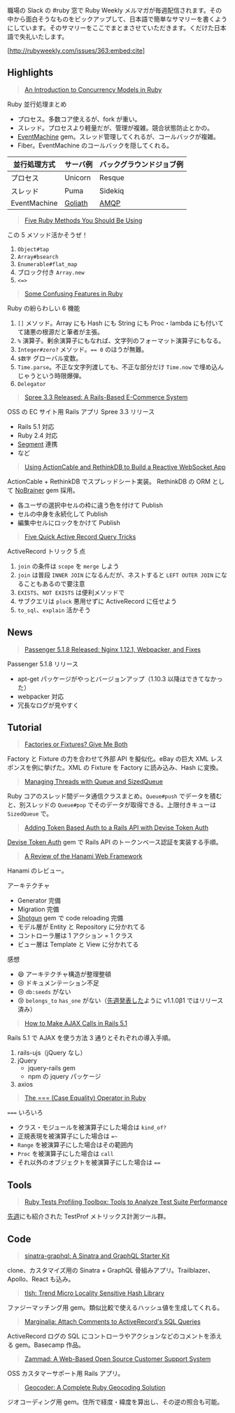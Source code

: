 職場の Slack の #ruby 窓で Ruby Weekly メルマガが毎週配信されます。その中から面白そうなものをピックアップして、日本語で簡単なサマリーを書くようにしています。そのサマリーをここでまとまさせていただきます。くだけた日本語で失礼いたします。

[http://rubyweekly.com/issues/363:embed:cite]

## Highlights

> [An Introduction to Concurrency Models in Ruby](https://engineering.universe.com/introduction-to-concurrency-models-with-ruby-part-i-550d0dbb970)

Ruby 並行処理まとめ

- プロセス。多数コア使えるが、fork が重い。
- スレッド。プロセスより軽量だが、管理が複雑。競合状態防止とかの。
- [EventMachine](https://github.com/eventmachine/eventmachine) gem。スレッド管理してくれるが、コールバックが複雑。
- Fiber。EventMachine のコールバックを隠してくれる。

| 並行処理方式 |                       サーバ例                       |          バックグラウンドジョブ例         |
|--------------|------------------------------------------------------|-------------------------------------------|
| プロセス     | Unicorn                                              | Resque                                    |
| スレッド     | Puma                                                 | Sidekiq                                   |
| EventMachine | [Goliath](https://github.com/postrank-labs/goliath/) | [AMQP](https://github.com/ruby-amqp/amqp) |

> [Five Ruby Methods You Should Be Using](https://www.engineyard.com/blog/five-ruby-methods-you-should-be-using)

この 5 メソッド活かそうぜ！

1. `Object#tap`
2. `Array#bsearch`
3. `Enumerable#flat_map`
4. ブロック付き `Array.new`
5. `<=>`

> [Some Confusing Features in Ruby](https://hqc.io/posts/six-confusing-features-in-ruby)

Ruby の紛らわしい 6 機能

1. `[]` メソッド。Array にも Hash にも String にも Proc・lambda にも付いてて諸悪の根源だと筆者が主張。
2. `%` 演算子。剰余演算子にもなれば、文字列のフォーマット演算子にもなる。
3. `Integer#zero?` メソッド。`== 0` のほうが無難。
4. `$数字` グローバル変数。
5. `Time.parse`。不正な文字列渡しても、不正な部分だけ `Time.now` で埋め込んじゃうという時限爆弾。
6. `Delegator`

> [Spree 3.3 Released: A Rails-Based E-Commerce System](http://guides.spreecommerce.org/release_notes/spree_3_3_0.html)

OSS の EC サイト用 Rails アプリ Spree 3.3 リリース

- Rails 5.1 対応
- Ruby 2.4 対応
- [Segment](https://segment.com/) 連携
- など

> [Using ActionCable and RethinkDB to Build a Reactive WebSocket App](https://medium.com/rubyinside/using-rails-5-actioncable-and-rethinkdb-to-build-a-reactive-websocket-app-7f77382cfb5)

ActionCable + RethinkDB でスプレッドシート実装。
RethinkDB の ORM として [NoBrainer](http://nobrainer.io/) gem 採用。

- 各ユーザの選択中セルの枠に違う色を付けて Publish
- セルの中身を永続化して Publish
- 編集中セルにロックをかけて Publish

> [Five Quick Active Record Query Tricks](https://medium.com/@apneadiving/active-records-queries-tricks-2546181a98dd)

ActiveRecord トリック 5 点

1. `join` の条件は `scope` を `merge` しよう
2. `join` は普段 `INNER JOIN` になるんだが、ネストすると `LEFT OUTER JOIN` になることもあるので要注意
3. `EXISTS`、`NOT EXISTS` は便利メソッドで
4. サブクエリは `pluck` 悪用せずに ActiveRecord に任せよう
5. `to_sql`、`explain` 活かそう

## News

> [Passenger 5.1.8 Released: Nginx 1.12.1, Webpacker, and Fixes](https://blog.phusion.nl/2017/08/23/passenger-5-1-8/)

Passenger 5.1.8 リリース

- apt-get パッケージがやっとバージョンアップ（1.10.3 以降はできてなかった）
- webpacker 対応
- 冗長なログが見やすく

## Tutorial

> [Factories or Fixtures? Give Me Both](https://evilmartians.com/chronicles/factories-or-fixtures)

Factory と Fixture の力を合わせて外部 API を擬似化。eBay の巨大 XML レスポンスを例に挙げた。XML の Fixture を Factory に読み込み、Hash に変換。

> [Managing Threads with Queue and SizedQueue](https://blog.redpanthers.co/managing-threads-queue-sizedqueue/)

Ruby コアのスレッド間データ通信クラスまとめ。`Queue#push` でデータを積むと、別スレッドの `Queue#pop` でそのデータが取得できる。上限付きキューは `SizedQueue` で。

> [Adding Token Based Auth to a Rails API with Devise Token Auth](https://www.valentinog.com/blog/devise-token-auth-rails-api/)

[Devise Token Auth](https://github.com/lynndylanhurley/devise_token_auth) gem で Rails API のトークンベース認証を実装する手順。

> [A Review of the Hanami Web Framework](https://www.nopio.com/blog/hanami-ruby-web-framework-review/)

Hanami のレビュー。

アーキテクチャ

- Generator 完備
- Migration 完備
- [Shotgun](https://github.com/rtomayko/shotgun) gem で code reloading 完備
- モデル層が Entity と Repository に分かれてる
- コントローラ層は 1 アクション = 1 クラス
- ビュー層は Template と View に分かれてる

感想

- 😄 アーキテクチャ構造が整理整頓
- 😢 ドキュメンテーション不足
- 😢 `db:seeds` がない
- 😢 `belongs_to` `has_one` がない（[先週発表した](http://rastam.hatenablog.com/entry/ruby-weekly-362#hanami-1-1-0-beta-1)ように v1.1.0β1 ではリリース済み）

> [How to Make AJAX Calls in Rails 5.1](https://learnetto.com/blog/how-to-make-ajax-calls-in-rails-5-1)

Rails 5.1 で AJAX を使う方法 3 通りとそれぞれの導入手順。

1. rails-ujs（jQuery なし）
2. jQuery
   - jquery-rails gem
   - npm の jquery パッケージ
3. axios

> [The === (Case Equality) Operator in Ruby](http://blog.arkency.com/the-equals-equals-equals-case-equality-operator-in-ruby/)

`===` いろいろ

- クラス・モジュールを被演算子にした場合は `kind_of?`
- 正規表現を被演算子にした場合は `=~`
- `Range` を被演算子にした場合はその範囲内
- `Proc` を被演算子にした場合は `call`
- それ以外のオブジェクトを被演算子にした場合は `==`

## Tools

> [Ruby Tests Profiling Toolbox: Tools to Analyze Test Suite Performance](https://github.com/palkan/test-prof)

[先週](http://rastam.hatenablog.com/entry/ruby-weekly-359#test-prof)にも紹介された TestProf メトリックス計測ツール群。

## Code

> [sinatra-graphql: A Sinatra and GraphQL Starter Kit](https://github.com/lucas-aragno/sinatra-graphql)

clone、カスタマイズ用の Sinatra + GraphQL 骨組みアプリ。Trailblazer、Apollo、React も込み。

> [tlsh: Trend Micro Locality Sensitive Hash Library](https://github.com/adamliesko/tlsh)

ファジーマッチング用 gem。類似比較で使えるハッシュ値を生成してくれる。

> [Marginalia: Attach Comments to ActiveRecord's SQL Queries](https://github.com/basecamp/marginalia)

ActiveRecord ログの SQL にコントローラやアクションなどのコメントを添える gem。Basecamp 作品。

> [Zammad: A Web-Based Open Source Customer Support System](https://github.com/zammad/zammad)

OSS カスタマーサポート用 Rails アプリ。

> [Geocoder: A Complete Ruby Geocoding Solution](https://github.com/alexreisner/geocoder)

ジオコーディング用 gem。住所で経度・緯度を算出し、その逆の照合も可能。

